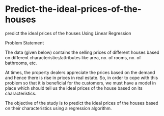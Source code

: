 # Predict-the-ideal-prices-of-the-houses
 predict the ideal prices of the houses Using Linear Regression

Problem Statement

The data (given below) contains the selling prices of different houses based on different characteristics/attributes like area, no. of rooms, no. of bathrooms, etc.

At times, the property dealers appreciate the prices based on the demand and hence there is rise in prices in real estate. So, in order to cope with this problem so that it is beneficial for the customers, we must have a model in place which should tell us the ideal prices of the house based on its characteristics.

The objective of the study is to predict the ideal prices of the houses based on their characteristics using a regression algorithm.
